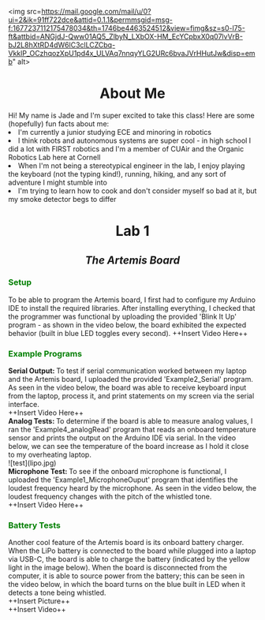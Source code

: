 <style>
    ul li { margin-bottom: 10px; }
</style>
<img src=https://mail.google.com/mail/u/0?ui=2&ik=91ff722dce&attid=0.1.1&permmsgid=msg-f:1677237112175478034&th=1746be4463524512&view=fimg&sz=s0-l75-ft&attbid=ANGjdJ-Qww01AQ5_ZlbyN_LXbOX-HM_EcYCpbxX0q07lvVrB-bJ2L8hXtRD4dW6lC3clLCZCbq-VkklP_OCzhqozXpU1pd4x_ULVAq7nnqyYLG2URc6bvaJVrHHutJw&disp=emb" alt>
<Center> <h1>About Me</h1></Center>
Hi! My name is Jade and I'm super excited to take this class! Here are some (hopefully) fun facts about me:
<li> I'm currently a junior studying ECE and minoring in robotics </li>
 
<li> I think robots and autonomous systems are super cool - in high school I did a lot with FIRST robotics and I'm a member of CUAir and the Organic Robotics Lab here at Cornell</li>
 
<li> When I'm not being a stereotypical engineer in the lab, I enjoy playing the keyboard (not the typing kind!), running, hiking, and any sort of adventure I might stumble into</li>
 
<li> I'm trying to learn how to cook and don't consider myself so bad at it, but my smoke detector begs to differ </li>

<Center> <h1> Lab 1 </h1>
    <h2> <i> The Artemis Board </i></h2> </Center>

<h3 style="color: green;"> Setup </h3>
To be able to program the Artemis board, I first had to configure my Arduino IDE to install the required libraries. After installing everything, I checked that the programmer was functional by uploading the provided 'Blink It Up' program - as shown in the video below, the board exhibited the expected behavior (built in blue LED toggles every second).
++Insert Video Here++
<h3 style="color: green;"> Example Programs </h3>
<b> Serial Output: </b> To test if serial communication worked between my laptop and the Artemis board, I uploaded the provided 'Example2_Serial' program. As seen in the video below, the board was able to receive keyboard input from the laptop, process it, and print statements on my screen via the serial interface.<br>
++Insert Video Here++<br>
<b> Analog Tests: </b> To determine if the board is able to measure analog values, I ran the 'Example4_analogRead' program that reads an onboard temperature sensor and prints the output on the Arduino IDE via serial. In the video below, we can see the temperature of the board increase as I hold it close to my overheating laptop. <br>
![test](lipo.jpg)<br>
<b> Microphone Test: </b> To see if the onboard microphone is functional, I uploaded the 'Example1_MicrophoneOuput' program that identifies the loudest frequency heard by the microphone. As seen in the video below, the loudest frequency changes with the pitch of the whistled tone.<br>
++Insert Video Here++<br>

<h3 style="color: green;"> Battery Tests </h3>
Another cool feature of the Artemis board is its onboard battery charger. When the LiPo battery is connected to the board while plugged into a laptop via USB-C, the board is able to charge the battery (indicated by the yellow light in the image below). When the board is disconnected from the computer, it is able to source power from the battery; this can be seen in the video below, in which the board turns on the blue built in LED when it detects a tone being whistled.<br>
++Insert Picture++<br>
++Insert Video++
